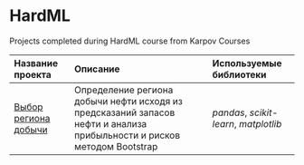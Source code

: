 # HardML
 Projects completed during HardML course from Karpov Courses

| Название проекта | Описание | Используемые библиотеки | 
| :---------------------- | :---------------------- | :---------------------- |
| [Выбор региона добычи](Oil_region_selection) | Определение региона добычи нефти исходя из предсказаний запасов нефти и анализа прибыльности и рисков методом Bootstrap | *pandas*, *scikit-learn*, *matplotlib* |
